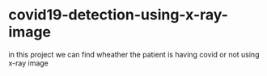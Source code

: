 # covid19-detection-using-x-ray-image
in this project we can find wheather the patient is having  covid or not using x-ray image
